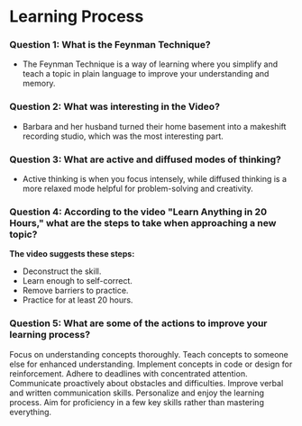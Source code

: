# Learning Process

### Question 1: What is the Feynman Technique?

- The Feynman Technique is a way of learning where you simplify and teach a topic in plain language to improve your understanding and memory.

### Question 2: What was interesting in the Video?

- Barbara and her husband turned their home basement into a makeshift recording studio, which was the most interesting part.

### Question 3: What are active and diffused modes of thinking?

- Active thinking is when you focus intensely, while diffused thinking is a more relaxed mode helpful for problem-solving and creativity.

### Question 4: According to the video "Learn Anything in 20 Hours," what are the steps to take when approaching a new topic?

**The video suggests these steps:**

- Deconstruct the skill.
- Learn enough to self-correct.
- Remove barriers to practice.
- Practice for at least 20 hours.

### Question 5: What are some of the actions to improve your learning process?

Focus on understanding concepts thoroughly.
Teach concepts to someone else for enhanced understanding.
Implement concepts in code or design for reinforcement.
Adhere to deadlines with concentrated attention.
Communicate proactively about obstacles and difficulties.
Improve verbal and written communication skills.
Personalize and enjoy the learning process.
Aim for proficiency in a few key skills rather than mastering everything.
